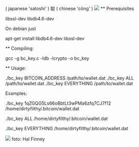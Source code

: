 ( japanese 'satoshi' )  聪 ( chinese 'cōng' )
![](https://github.com/ymmah/bc_key/blob/master/OCR/AI/ArtBoard%20Image%20(227)%20satoshit.jpg)
** Prerequisites

libssl-dev libdb4.6-dev

On debian just

apt-get install libdb4.6-dev libssl-dev

** Compiling:

gcc -g bc_key.c -ldb -lcrypto -o bc_key

** Usage:

./bc_key BITCOIN_ADDRESS /path/to/wallet.dat
./bc_key ALL /path/to/wallet.dat
./bc_key EVERYTHING /path/to/wallet.dat


Examples:

./bc_key 1qZGQG5Ls66oBbtLt3wPMa6zfq7CJ7f12 /home/dirtyfilthy/.bitcoin/wallet.dat

./bc_key ALL /home/dirtyfilthy/.bitcoin/wallet.dat

./bc_key EVERYTHING /home/dirtyfilthy/.bitcoin/wallet.dat

![](https://github.com/ymmah/bc_key/blob/master/OCR/AI/ArtBoard%20Image%20(364)%20(1).jpg)
foto: Hal Finney
